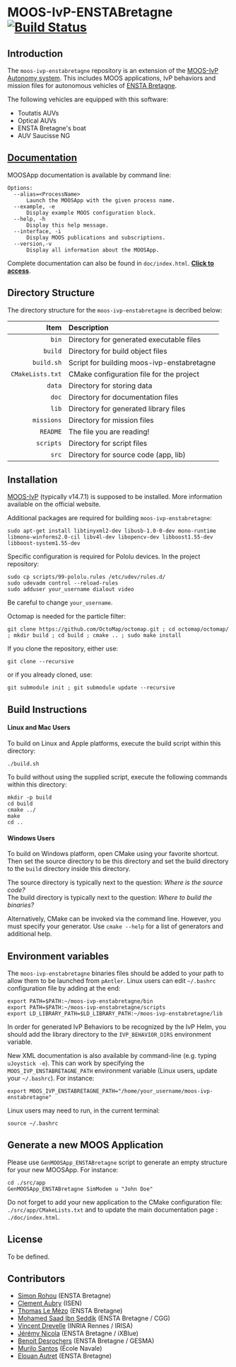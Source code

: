 MOOS-IvP-ENSTABretagne [![Build Status](https://travis-ci.org/ENSTABretagneRobotics/moos-ivp-enstabretagne.svg)](https://travis-ci.org/ENSTABretagneRobotics/moos-ivp-enstabretagne)
=================

Introduction
------------

The `moos-ivp-enstabretagne` repository is an extension of the [MOOS-IvP
Autonomy system](http://oceanai.mit.edu/moos-ivp). This includes MOOS applications,
IvP behaviors and mission files for autonomous vehicles of [ENSTA Bretagne](http://www.ensta-bretagne.fr).

The following vehicles are equipped with this software:
* Toutatis AUVs
* Optical AUVs
* ENSTA Bretagne's boat
* AUV Saucisse NG

[Documentation](http://rawgit.com/ENSTABretagneRobotics/moos-ivp-enstabretagne/master/doc/index.html)
-------------

MOOSApp documentation is available by command line:

```shell
Options:
  --alias=<ProcessName>
      Launch the MOOSApp with the given process name.
  --example, -e
      Display example MOOS configuration block.
  --help, -h
      Display this help message.
  --interface, -i
      Display MOOS publications and subscriptions.
  --version,-v
      Display all information about the MOOSApp.
```

Complete documentation can also be found in `doc/index.html`. [**Click to access**](http://rawgit.com/ENSTABretagneRobotics/moos-ivp-enstabretagne/master/doc/index.html).


Directory Structure
-------------------

The directory structure for the `moos-ivp-enstabretagne` is decribed below:

| Item             | Description                              |
|-----------------:|:-----------------------------------------|
| `bin`            | Directory for generated executable files |
| `build`          | Directory for build object files         |
| `build.sh`       | Script for building moos-ivp-enstabretagne    |
| `CMakeLists.txt` | CMake configuration file for the project |
| `data`           | Directory for storing data               |
| `doc`            | Directory for documentation files        |
| `lib`            | Directory for generated library files    |
| `missions`       | Directory for mission files              |
| `README`         | The file you are reading!                |
| `scripts`        | Directory for script files               |
| `src`            | Directory for source code (app, lib)     |


Installation
------------------

[MOOS-IvP](http://oceanai.mit.edu/moos-ivp) (typically v14.7.1) is supposed to be installed.
More information available on the official website.

Additional packages are required for building `moos-ivp-enstabretagne`:
```shell
sudo apt-get install libtinyxml2-dev libusb-1.0-0-dev mono-runtime libmono-winforms2.0-cil libv4l-dev libopencv-dev libboost1.55-dev libboost-system1.55-dev
```
Specific configuration is required for Pololu devices. In the project repository:
```shell
sudo cp scripts/99-pololu.rules /etc/udev/rules.d/
sudo udevadm control --reload-rules
sudo adduser your_username dialout video
```
Be careful to change `your_username`.

Octomap is needed for the particle filter:
```shell
git clone https://github.com/OctoMap/octomap.git ; cd octomap/octomap/ ; mkdir build ; cd build ; cmake .. ; sudo make install
```

If you clone the repository, either use:
```shell
git clone --recursive
```
or if you already cloned, use:
```shell
git submodule init ; git submodule update --recursive
```

Build Instructions
------------------

#### Linux and Mac Users

To build on Linux and Apple platforms, execute the build script within this directory:
```shell
./build.sh
```
To build without using the supplied script, execute the following commands within this directory:
```shell
mkdir -p build
cd build
cmake ../
make
cd ..
```

#### Windows Users

To build on Windows platform, open CMake using your favorite shortcut. Then set the source
directory to be this directory and set the build directory to the `build` directory
inside this directory.

The source directory is typically next to the question:
   *Where is the source code?*
<br />
The build directory is typically next to the question:
   *Where to build the binaries?*

Alternatively, CMake can be invoked via the command line. However, you must
specify your generator. Use `cmake --help` for a list of generators and
additional help.


Environment variables
---------------------
The `moos-ivp-enstabretagne` binaries files should be added to your path to allow them
to be launched from `pAntler`.
Linux users can edit `~/.bashrc` configuration file by adding at the end:
```shell
export PATH=$PATH:~/moos-ivp-enstabretagne/bin
export PATH=$PATH:~/moos-ivp-enstabretagne/scripts
export LD_LIBRARY_PATH=$LD_LIBRARY_PATH:~/moos-ivp-enstabretagne/lib
```

In order for generated IvP Behaviors to be recognized by the IvP Helm, you
should add the library directory to the `IVP_BEHAVIOR_DIRS` environment
variable.

New XML documentation is also available by command-line (e.g. typing `uJoystick -e`).
This can work by specifying the `MOOS_IVP_ENSTABRETAGNE_PATH` environment variable (Linux users, update your `~/.bashrc`). For instance:
```shell
export MOOS_IVP_ENSTABRETAGNE_PATH="/home/your_username/moos-ivp-enstabretagne"
```
Linux users may need to run, in the current terminal:
```shell
source ~/.bashrc
```


Generate a new MOOS Application
-------------------------------

Please use `GenMOOSApp_ENSTABretagne` script to generate an empty structure for your new MOOSApp. For instance:

```shell
cd ./src/app
GenMOOSApp_ENSTABretagne SimModem u "John Doe"
```

Do not forget to add your new application to the CMake configuration file: `./src/app/CMakeLists.txt` and to update the main documentation page : `./doc/index.html`.


License
-------

To be defined.


Contributors
------------

* [Simon Rohou](https://github.com/SimonRohou) (ENSTA Bretagne)
* [Clement Aubry](https://github.com/ClementAubry) (ISEN)
* [Thomas Le Mézo](https://github.com/ThomasLeMezo) (ENSTA Bretagne)
* [Mohamed Saad Ibn Seddik](https://github.com/msis) (ENSTA Bretagne / CGG)
* [Vincent Drevelle](https://github.com/dvinc) (INRIA Rennes / IRISA)
* [Jérémy Nicola](https://github.com/nicolaje) (ENSTA Bretagne / iXBlue)
* [Benoit Desrochers](https://github.com/benEnsta) (ENSTA Bretagne / GESMA)
* [Murilo Santos](https://github.com/muriloksantos) (École Navale)
* [Elouan Autret](https://github.com/Elessog) (ENSTA Bretagne)